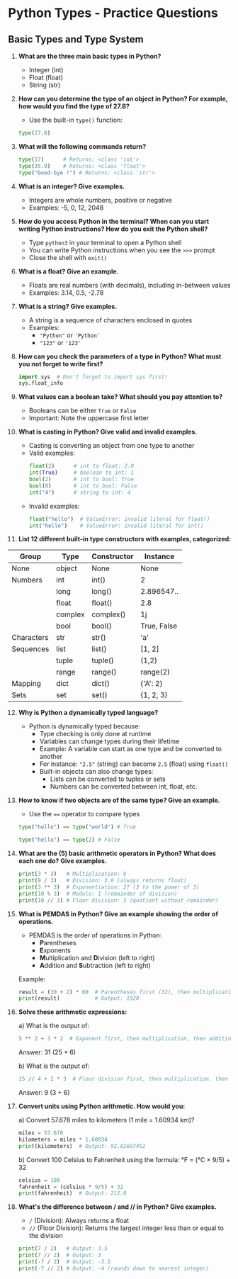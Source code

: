 # Python Types - Practice Questions

## Basic Types and Type System

1. **What are the three main basic types in Python?**
   - Integer (int)
   - Float (float)
   - String (str)

2. **How can you determine the type of an object in Python? For example, how would you find the type of 27.8?**
   - Use the built-in `type()` function: 

   ```python
   type(27.8)
   ```

3. **What will the following commands return?**

   ```python
   type(17)      # Returns: <class 'int'>
   type(35.9)    # Returns: <class 'float'>
   type("Good-bye !") # Returns: <class 'str'>
   ```

4. **What is an integer? Give examples.**

   - Integers are whole numbers, positive or negative
   - Examples: -5, 0, 12, 2048

5. **How do you access Python in the terminal? When can you start writing Python instructions? How do you exit the Python shell?**

   - Type `python3` in your terminal to open a Python shell
   - You can write Python instructions when you see the `>>>` prompt
   - Close the shell with `exit()`

6. **What is a float? Give an example.**

   - Floats are real numbers (with decimals), including in-between values
   - Examples: 3.14, 0.5, -2.78

7. **What is a string? Give examples.**

   - A string is a sequence of characters enclosed in quotes
   - Examples: 
     - `"Python"` or `'Python'`
     - `"123"` or `'123'`

8. **How can you check the parameters of a type in Python? What must you not forget to write first?**

   ```python
   import sys  # Don't forget to import sys first!
   sys.float_info
   ```

9. **What values can a boolean take? What should you pay attention to?**

   - Booleans can be either `True` or `False`
   - Important: Note the uppercase first letter

10. **What is casting in Python? Give valid and invalid examples.**

    - Casting is converting an object from one type to another
    - Valid examples:
      ```python
      float(2)      # int to float: 2.0
      int(True)     # boolean to int: 1
      bool(2)       # int to bool: True
      bool(0)       # int to bool: False
      int("4")      # string to int: 4
      ```
    - Invalid examples:
      ```python
      float("hello")  # ValueError: invalid literal for float()
      int("hello")    # ValueError: invalid literal for int()
      ```

11. **List 12 different built-in type constructors with examples, categorized:**

| Group      | Type    | Constructor | Instance    |
|------------|---------|-------------|-------------|
| None       | object  | None        | None        |
| Numbers    | int     | int()       | 2           |
|            | long    | long()      | 2.896547..  |
|            | float   | float()     | 2.8         |
|            | complex | complex()   | 1j          |
|            | bool    | bool()      | True, False |
| Characters | str     | str()       | 'a'         |
| Sequences  | list    | list()      | [1, 2]      |
|            | tuple   | tuple()     | (1,2)       |
|            | range   | range()     | range(2)    |
| Mapping    | dict    | dict()      | {'A': 2}    |
| Sets       | set     | set()       | {1, 2, 3}   |

12. **Why is Python a dynamically typed language?**

    - Python is dynamically typed because:
      - Type checking is only done at runtime
      - Variables can change types during their lifetime
      - Example: A variable can start as one type and be converted to another
      - For instance: `"2.5"` (string) can become `2.5` (float) using `float()`
      - Built-in objects can also change types:
        - Lists can be converted to tuples or sets
        - Numbers can be converted between int, float, etc.

13. **How to know if two objects are of the same type? Give an example.**

    - Use the `==` operator to compare types

    ```python
    type("hello") == type("world") # True
    ```

    ```python
    type("hello") == type(2) # False
    ```

14. **What are the (5) basic arithmetic operators in Python? What does each one do? Give examples.**

    ```python
    print(3 * 3)   # Multiplication: 9
    print(9 / 3)   # Division: 3.0 (always returns float)
    print(3 ** 3)  # Exponentiation: 27 (3 to the power of 3)
    print(10 % 3)  # Modulo: 1 (remainder of division)
    print(10 // 3) # Floor division: 3 (quotient without remainder)
    ```

15. **What is PEMDAS in Python? Give an example showing the order of operations.**

    - PEMDAS is the order of operations in Python:
      - **P**arentheses
      - **E**xponents
      - **M**ultiplication and **D**ivision (left to right)
      - **A**ddition and **S**ubtraction (left to right)
    
    Example:
    ```python
    result = (30 + 2) * 60  # Parentheses first (32), then multiplication
    print(result)           # Output: 1920
    ```

16. **Solve these arithmetic expressions:**

    a) What is the output of:

    ```python
    5 ** 2 + 3 * 2  # Exponent first, then multiplication, then addition
    ```
    Answer: 31 (25 + 6)

    b) What is the output of:

    ```python
    15 // 4 + 2 * 3  # Floor division first, then multiplication, then addition
    ```
    Answer: 9 (3 + 6)

17. **Convert units using Python arithmetic. How would you:**

    a) Convert 57.678 miles to kilometers (1 mile = 1.60934 km)?

    ```python
    miles = 57.678
    kilometers = miles * 1.60934
    print(kilometers)  # Output: 92.82697452
    ```

    b) Convert 100 Celsius to Fahrenheit using the formula: °F = (°C × 9/5) + 32

    ```python
    celsius = 100
    fahrenheit = (celsius * 9/5) + 32
    print(fahrenheit)  # Output: 212.0
    ```

18. **What's the difference between / and // in Python? Give examples.**

    - `/` (Division): Always returns a float
    - `//` (Floor Division): Returns the largest integer less than or equal to the division

    ```python
    print(7 / 2)   # Output: 3.5
    print(7 // 2)  # Output: 3
    print(-7 / 2)  # Output: -3.5
    print(-7 // 2) # Output: -4 (rounds down to nearest integer)
    ```


